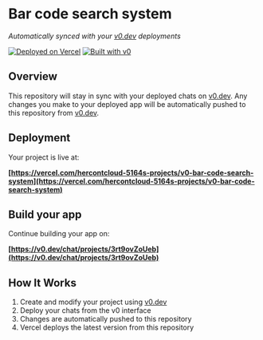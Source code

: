 # Bar code search system

*Automatically synced with your [v0.dev](https://v0.dev) deployments*

[![Deployed on Vercel](https://img.shields.io/badge/Deployed%20on-Vercel-black?style=for-the-badge&logo=vercel)](https://vercel.com/hercontcloud-5164s-projects/v0-bar-code-search-system)
[![Built with v0](https://img.shields.io/badge/Built%20with-v0.dev-black?style=for-the-badge)](https://v0.dev/chat/projects/3rt9ovZoUeb)

## Overview

This repository will stay in sync with your deployed chats on [v0.dev](https://v0.dev).
Any changes you make to your deployed app will be automatically pushed to this repository from [v0.dev](https://v0.dev).

## Deployment

Your project is live at:

**[https://vercel.com/hercontcloud-5164s-projects/v0-bar-code-search-system](https://vercel.com/hercontcloud-5164s-projects/v0-bar-code-search-system)**

## Build your app

Continue building your app on:

**[https://v0.dev/chat/projects/3rt9ovZoUeb](https://v0.dev/chat/projects/3rt9ovZoUeb)**

## How It Works

1. Create and modify your project using [v0.dev](https://v0.dev)
2. Deploy your chats from the v0 interface
3. Changes are automatically pushed to this repository
4. Vercel deploys the latest version from this repository

